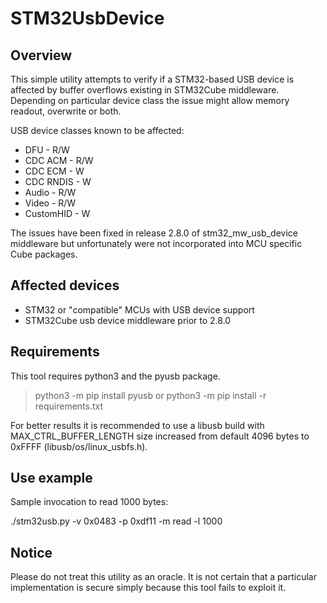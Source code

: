 # STM32UsbDevice

## Overview

This simple utility attempts to verify if a STM32-based USB
device is affected by buffer overflows existing in STM32Cube
middleware. Depending on particular device class the issue
might allow memory readout, overwrite or both.

USB device classes known to be affected:
- DFU - R/W
- CDC ACM - R/W
- CDC ECM - W
- CDC RNDIS - W
- Audio - R/W
- Video - R/W
- CustomHID - W

The issues have been fixed in release 2.8.0 of stm32_mw_usb_device
middleware but unfortunately were not incorporated into MCU specific
Cube packages.

## Affected devices

- STM32 or "compatible" MCUs with USB device support
- STM32Cube usb device middleware prior to 2.8.0

## Requirements

This tool requires python3 and the pyusb package.

> python3 -m pip install pyusb
or
> python3 -m pip install -r requirements.txt

For better results it is recommended to use a libusb build with
MAX_CTRL_BUFFER_LENGTH size increased from default 4096 bytes to
0xFFFF (libusb/os/linux_usbfs.h).

## Use example

Sample invocation to read 1000 bytes:

./stm32usb.py -v 0x0483 -p 0xdf11 -m read -l 1000

## Notice

Please do not treat this utility as an oracle.
It is not certain that a particular implementation
is secure simply because this tool fails to exploit it.
